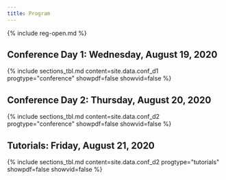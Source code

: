 ```yaml
---
title: Program
---
```

{% include reg-open.md %}

## Conference Day 1: Wednesday, August 19, 2020

{% include sections_tbl.md content=site.data.conf_d1 progtype="conference" showpdf=false showvid=false  %}

## Conference Day 2: Thursday, August 20, 2020

{% include sections_tbl.md content=site.data.conf_d2 progtype="conference" showpdf=false showvid=false %}

## Tutorials: Friday, August 21, 2020

{% include sections_tbl.md content=site.data.conf_d2 progtype="tutorials" showpdf=false showvid=false %}
